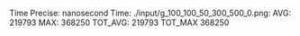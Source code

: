 Time Precise: nanosecond
Time: ./input/g_100_100_50_300_500_0.png: AVG: 219793 MAX: 368250
TOT_AVG: 219793 TOT_MAX 368250
